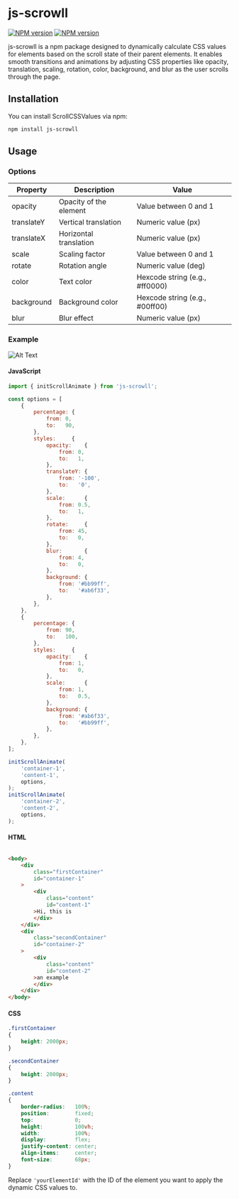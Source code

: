 # js-scrowll

[![NPM version](https://img.shields.io/badge/npm-v1.0.0-blue)](https://www.npmjs.com/package/js-scrowll)
[![NPM version](https://img.shields.io/badge/licence-MIT-green)](https://opensource.org/license/mit/)

js-scrowll is a npm package designed to dynamically calculate CSS values for elements based on the scroll state of
their parent elements. It enables smooth transitions and animations by adjusting CSS properties like opacity,
translation, scaling, rotation, color, background, and blur as the user scrolls through the page.

## Installation

You can install ScrollCSSValues via npm:

```bash
npm install js-scrowll
```

## Usage

### Options

| Property   | Description            | Value                          |
|------------|------------------------|--------------------------------|
| opacity    | Opacity of the element | Value between 0 and 1          |
| translateY | Vertical translation   | Numeric value (px)             |
| translateX | Horizontal translation | Numeric value (px)             |
| scale      | Scaling factor         | Value between 0 and 1          |
| rotate     | Rotation angle         | Numeric value (deg)            |
| color      | Text color             | Hexcode string (e.g., #ff0000) |
| background | Background color       | Hexcode string (e.g., #00ff00) |
| blur       | Blur effect            | Numeric value (px)             |

### Example

![Alt Text](./example/example.gif)

#### JavaScript

```javascript
import { initScrollAnimate } from 'js-scrowll';

const options = [
    {
        percentage: {
            from: 0,
            to:   90,
        },
        styles:     {
            opacity:    {
                from: 0,
                to:   1,
            },
            translateY: {
                from: '-100',
                to:   '0',
            },
            scale:      {
                from: 0.5,
                to:   1,
            },
            rotate:     {
                from: 45,
                to:   0,
            },
            blur:       {
                from: 4,
                to:   0,
            },
            background: {
                from: '#bb99ff',
                to:   '#ab6f33',
            },
        },
    },
    {
        percentage: {
            from: 90,
            to:   100,
        },
        styles:     {
            opacity:    {
                from: 1,
                to:   0,
            },
            scale:      {
                from: 1,
                to:   0.5,
            },
            background: {
                from: '#ab6f33',
                to:   '#bb99ff',
            },
        },
    },
];

initScrollAnimate(
    'container-1',
    'content-1',
    options,
);
initScrollAnimate(
    'container-2',
    'content-2',
    options,
);
```

#### HTML

```html

<body>
    <div
        class="firstContainer"
        id="container-1"
    >
        <div
            class="content"
            id="content-1"
        >Hi, this is
        </div>
    </div>
    <div
        class="secondContainer"
        id="container-2"
    >
        <div
            class="content"
            id="content-2"
        >an example
        </div>
    </div>
</body>
```

#### CSS

```css
.firstContainer
{
    height: 2000px;
}

.secondContainer
{
    height: 2000px;
}

.content
{
    border-radius:   100%;
    position:        fixed;
    top:             0;
    height:          100vh;
    width:           100%;
    display:         flex;
    justify-content: center;
    align-items:     center;
    font-size:       68px;
}
```

Replace `'yourElementId'` with the ID of the element you want to apply the dynamic CSS values to.